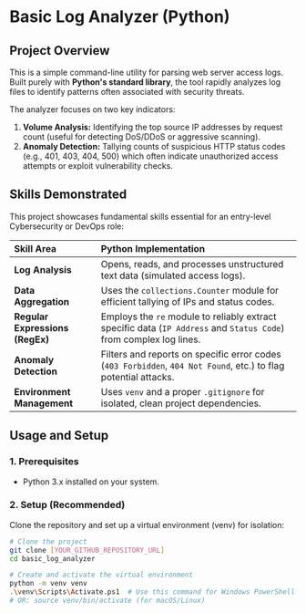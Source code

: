 # Basic Log Analyzer (Python)

## Project Overview

This is a simple command-line utility for parsing web server access logs. Built purely with **Python's standard library**, the tool rapidly analyzes log files to identify patterns often associated with security threats.

The analyzer focuses on two key indicators:
1.  **Volume Analysis:** Identifying the top source IP addresses by request count (useful for detecting DoS/DDoS or aggressive scanning).
2.  **Anomaly Detection:** Tallying counts of suspicious HTTP status codes (e.g., 401, 403, 404, 500) which often indicate unauthorized access attempts or exploit vulnerability checks.

## Skills Demonstrated

This project showcases fundamental skills essential for an entry-level Cybersecurity or DevOps role:

| Skill Area | Python Implementation |
| :--- | :--- |
| **Log Analysis** | Opens, reads, and processes unstructured text data (simulated access logs). |
| **Data Aggregation** | Uses the `collections.Counter` module for efficient tallying of IPs and status codes. |
| **Regular Expressions (RegEx)** | Employs the `re` module to reliably extract specific data (`IP Address` and `Status Code`) from complex log lines. |
| **Anomaly Detection** | Filters and reports on specific error codes (`403 Forbidden`, `404 Not Found`, etc.) to flag potential attacks. |
| **Environment Management** | Uses `venv` and a proper `.gitignore` for isolated, clean project dependencies. |

## Usage and Setup

### 1. Prerequisites

* Python 3.x installed on your system.

### 2. Setup (Recommended)

Clone the repository and set up a virtual environment (venv) for isolation:

```bash
# Clone the project
git clone [YOUR_GITHUB_REPOSITORY_URL]
cd basic_log_analyzer

# Create and activate the virtual environment
python -m venv venv
.\venv\Scripts\Activate.ps1  # Use this command for Windows PowerShell
# OR: source venv/bin/activate (for macOS/Linux)
